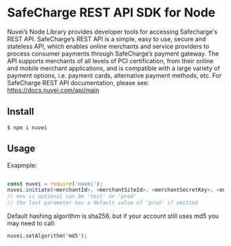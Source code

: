 # SafeCharge REST API SDK for Node

Nuvei’s Node Library provides developer tools for accessing Safecharge's REST API. SafeCharge’s REST API is a simple, easy to use, secure and stateless API, which enables online merchants and service providers to process consumer payments through SafeCharge’s payment gateway. The API supports merchants of all levels of PCI certification, from their online and mobile merchant applications, and is compatible with a large variety of payment options, i.e. payment cards, alternative payment methods, etc. For SafeCharge REST API documentation, please see: 
https://docs.nuvei.com/api/main


## Install

```
$ npm i nuvei
```

## Usage

Exapmple:

```js

const nuvei = require('nuvei');
nuvei.initiate(<merchantId>, <merchantSiteId>, <merchantSecretKey>, <env>);
// env is optional can be 'test' or 'prod'
// the last parameter has a default value of 'prod' if omitted

```
Default hashing algorithm is sha256, but
if your account still uses md5 you may need to call:

```
nuvei.setAlgorithm('md5');
```
